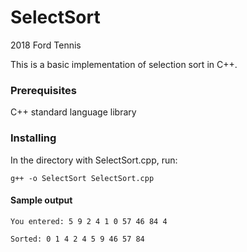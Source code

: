 # SelectSort

2018 Ford Tennis

This is a basic implementation of selection sort in C++.

### Prerequisites

C++ standard language library 

### Installing

In the directory with SelectSort.cpp, run:

```
g++ -o SelectSort SelectSort.cpp
```
#### Sample output
```
You entered: 5 9 2 4 1 0 57 46 84 4                                                                                            
                                                                                                                               
Sorted: 0 1 4 2 4 5 9 46 57 84 
```
